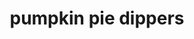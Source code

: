 ---
id: 5a3586f910188b0012cf6fda
servings:
notes:
directions: preheat oven to 425º.
make pumpkin pie mixture: 'in a medium bowl
 mix together pumpkin purée
 sugar
 and pumpkin pie spice.
on a floured work surface
 roll out one pie crust. spread pumpkin mixture all over
 leaving 1/4\ border. top with second pie crust and brush all over with egg wash. sprinkle with cinnamon sugar.
using a pizza or pastry cutter
 slice into fries.
transfer to a parchment-lined baking sheet and bake until golden
 15 minutes.
serve with warm caramel for dipping.'
ingredients: '1/2 c. pumpkin purée
1/4 c. sugar
1 tsp. pumpkin pie spice
2 store-bought pie crusts (such as pillsbury)
egg wash
 for dough
2 tbsp. cinnamon sugar
caramel
 warmed in microwaved
 for dipping'
rating: 4
ease: easy

category: dessert
href: 'https://www.delish.com/cooking/recipe-ideas/recipes/a50029/pumpkin-pie-dippers-recipe/'
totalTime: 30
cookTime: 15
prepTime: 15
title: pumpkin pie dippers
path: /pumpkin-pie-dippers
---